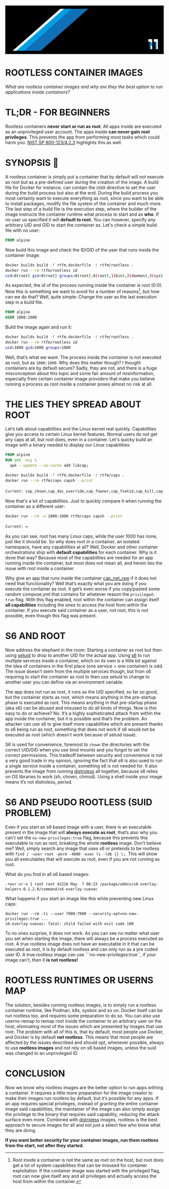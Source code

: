 ![banner](https://github.com/11notes/static/blob/main/img/banner/README.png?raw=true)

# ROOTLESS CONTAINER IMAGES

*What are rootless container images and why are they the best option to run applications inside containers?*

# TL;DR - FOR BEGINNERS
Rootless containers **never start or run as root**.  All apps inside are executed as an unprivileged user account. The apps inside **can never gain root privileges**. This prevents the app from performing most tasks which could harm you. [NIST SP 800-123/4.2.3](https://nvlpubs.nist.gov/nistpubs/Legacy/SP/nistspecialpublication800-123.pdf) highlights this as well.

# SYNOPSIS 📖

A rootless container is simply put a container that by default will not execute as root but as a pre-defined user during the creation of the image. A build file for Docker for instance, can contain the ```USER``` directive to set the user during the build process but also at the end. During the build process you most certainly want to execute everything as root, since you want to be able to install packages, modify the file system of the container and much more. The last step of a build file is the execution step, where the builder of the image instructs the container runtime what process to start and as **who**. If no user us specified it will **default to root.** You can however, specify any arbitrary UID and GID to start the container as. Let's check a simple build file with no user:

```dockerfile
FROM alpine
```

Now build this image and check the ID/GID of the user that runs inside the container image:

```sh
docker buildx build -f rtfm.dockerfile -t rtfm/rootless .
docker run --rm rtfm/rootless id
uid=0(root) gid=0(root) groups=0(root),0(root),1(bin),2(daemon),3(sys),4(adm),6(disk),10(wheel),11(floppy),20(dialout),26(tape),27(video)
```

As expected, the id of the process running inside the container is root (0:0). Now this is something we want to avoid for a number of reasons[^1], but how can we do that? Well, quite simple: Change the user as the last execution step in a build file.

```dockerfile
FROM alpine
USER 1000:1000
```

Build the image again and run it:

```sh
docker buildx build -f rtfm.dockerfile -t rtfm/rootless .
docker run --rm rtfm/rootless id
uid=1000 gid=1000 groups=1000
```

Well, that’s what we want. The process inside the container is not executed as root, but as ```1000:1000```. Why does this matter though? I thought containers are by default secure? Sadly, they are not, and there is a huge misconception about this topic and some fair amount of misinformation, especially from certain container image providers that make you believe running a process as root inside a container poses almost no risk at all.

# THE LIES THEY SPREAD ABOUT ROOT

Let’s talk about capabilities and the Linux kernel real quickly. Capabilities give you access to certain Linux kernel features. Normal users do not get any caps at all, but root does, even in a container. Let's quicky build an image with a binary needed to display our Linux capabilities:

```dockerfile
FROM alpine
RUN set -ex; \
  apk --update --no-cache add libcap;
```

```sh
docker buildx build -f rtfm.dockerfile -t rtfm/caps .
docker run --rm rtfm/caps capsh --print

Current: cap_chown,cap_dac_override,cap_fowner,cap_fsetid,cap_kill,cap_setgid,cap_setuid,cap_setpcap,cap_net_bind_service,cap_net_raw,cap_sys_chroot,cap_mknod,cap_audit_write,cap_setfcap=ep
```

Now that's a lot of capabilities. Just to quickly compare it when running the container as a different user:

```sh
docker run --rm -u 1000:1000 rtfm/caps capsh --print

Current: =
```

As you can see, root has many Linux caps, while the user 1000 has none, just like it should be. So why does root in a container, an isolated namespace, have any capabilities at all? Well, Docker and other container orchestrations ship with **default capabilities** for each container. Why is it done that way? Because most of the capabilities are needed for an app running inside the container, but most does not mean all, and herein lies the issue with root inside a container.

Why give an app that runs inside the container [cap_net_raw]( https://man7.org/linux/man-pages/man7/capabilities.7.html) if it does not need that functionality? Well that’s exactly what you are doing if you execute the container as root. It get’s even worse if you copy/pasted some random compose.yml that contains for whatever reason the ```privileged: true``` flag. With this flag enabled, root within the container can assign itself **all capabilities** including the ones to access the host from within the container. If you execute said container as a user, not root, this is not possible, even though this flag was present.

# S6 AND ROOT

Now address the elephant in the room: Starting a container as root but then using [setuid](https://man7.org/linux/man-pages/man2/setuid.2.html) to drop to another UID for the actual app. Using [s6](https://github.com/just-containers/s6-overlay) to run multiple services inside a container, which on its own is a little bit against the idea of containers in the first place (one service = one container) is odd. The issue doesn’t stem from the multiple services though, but from s6 requiring to start the container as root to then use setuid to change to another user you can define via an environment variable.

The app does not run as root, it runs as the UID specified, so far so good, but the container starts as root, which means anything in the pre-startup phase is executed as root. This means anything in that pre-startup phase (aka s6) can be abused and misused to do all kinds of things. Now is this easy to do or achieve? No. It’s a highly sophisticated attack from within the app inside the container, but it is possible and that’s the problem. An attacker can use s6 to give itself more capabilities which are present thanks to s6 being run as root, something that does not work if s6 would not be executed as root (which doesn’t work because of setuid issue).

S6 is used for convenience, foremost to ```chown``` the directories with the correct UID/GID when you use bind mounts and you forgot to set the correct permissions. This tradeoff between security and convenience is not a very good trade in my opinion, ignoring the fact that s6 is also used to run a single service inside a container, something s6 is not needed for. It also prevents the image from running [distroless](https://github.com/11notes/RTFM/blob/main/linux/container/image/distroless.md) all together, because s6 relies on OS libraries to work (sh, chown, chmod). Using a shell inside your image means it’s not distroless, period.

# S6 AND PSEUDO ROOTLESS (SUID PROBLEM)

Even if you start an s6 based image with a user, there is an executable present in the image that will **always execute as root**, that’s also why you can't set the ```no-new-privileges:true``` flag, because this prevents this executable to run as root, breaking the whole **rootless** image. Don’t believe me? Well, simply search any image that uses s6 or pretends to be rootless with ```find / -user root -perm -4000 -exec ls -ldb {} \;```. This will show you all executables that will execute as root, even if you are not running as root.

What do you find in all s6 based images:
```
-rwsr-xr-x 1 root root 42216 May  7 08:23 /package/admin/s6-overlay-helpers-0.1.2.0/command/s6-overlay-suexec
```

What happens if you start an image like this while preventing new Linux caps:
```
docker run --rm -ti --user 7000:7000 --security-opt=no-new-privileges:true ...
s6-overlay-suexec: fatal: child failed with exit code 100
```

To no ones surprise, it does not work. As you can see no matter what user you set when starting the image, there will always be a process executed as root. A true rootless image does not have an executable in it that can be executed as root, it is by default rootless and can only run as a pre coded user ID. A true rootless image can use ```no-new-privileges:true``, if your image can't, then it **is not rootless!**


# ROOTLESS RUNTIMES OR USERNS MAP

The solution, besides running rootless images, is to simply run a rootless container runtime, like Podman, k8s, sysbox and so on. Docker itself can be run rootless too, and requires some preparation to do so. You can also use userns-remap to remap root inside the container to an arbitrary user on the host, eliminating most of the issues which are presented by images that use root. The problem with all of this is, that by default, most people use Docker, and Docker is by default **not rootless**. This means that most people are affected by the issues described and should opt, whenever possible, always to use **rootless images** and not rely on s6 based images, unless the suid was changed to an unprivileged ID.

# CONCLUSION

Now we know why rootless images are the better option to run apps withing a container. It requires a little more preparation for the image creator to make their images run rootless by default, but it’s possible for any apps. If an app requires special privileges, instead of granting the entire container image said capabilities, the maintainer of the image can also simply assign the privilege to the binary that requires said capability, reducing the attack surface even more. Combined with [distroless](https://github.com/11notes/RTFM/blob/main/linux/container/image/distroless.md) images, rootless is the best approach to secure images for all and not just a select few who know what they are doing.

**If you want better security for your container images, run them rootless from the start, not after they started.**

[^1]: Root inside a container is not the same as root on the host, but root does get a lot of system capabilities that can be misused for container exploitation. If the container image was started with the privileged flag, root can now give itself any and all privileges and actually access the host from within the container.